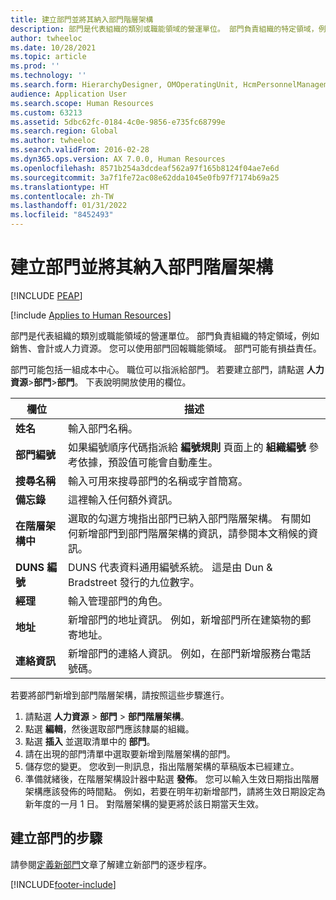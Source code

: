 ```yaml
---
title: 建立部門並將其納入部門階層架構
description: 部門是代表組織的類別或職能領域的營運單位。 部門負責組織的特定領域，例如銷售、會計或人力資源。
author: twheeloc
ms.date: 10/28/2021
ms.topic: article
ms.prod: ''
ms.technology: ''
ms.search.form: HierarchyDesigner, OMOperatingUnit, HcmPersonnelManagementWorkspace
audience: Application User
ms.search.scope: Human Resources
ms.custom: 63213
ms.assetid: 5dbc62fc-0184-4c0e-9856-e735fc68799e
ms.search.region: Global
ms.author: twheeloc
ms.search.validFrom: 2016-02-28
ms.dyn365.ops.version: AX 7.0.0, Human Resources
ms.openlocfilehash: 8571b254a3dcdeaf562a97f165b8124f04ae7e6d
ms.sourcegitcommit: 3a7f1fe72ac08e62dda1045e0fb97f7174b69a25
ms.translationtype: HT
ms.contentlocale: zh-TW
ms.lasthandoff: 01/31/2022
ms.locfileid: "8452493"
---
```

# <a name="create-departments-and-include-them-in-the-department-hierarchy"></a>建立部門並將其納入部門階層架構


[!INCLUDE [PEAP](../includes/peap-1.md)]

[!include [Applies to Human Resources](../includes/applies-to-hr.md)]

部門是代表組織的類別或職能領域的營運單位。 部門負責組織的特定領域，例如銷售、會計或人力資源。 您可以使用部門回報職能領域。 部門可能有損益責任。

部門可能包括一組成本中心。 職位可以指派給部門。 若要建立部門，請點選 **人力資源**&gt;**部門**&gt;**部門**。 下表說明開放使用的欄位。

| 欄位               | 描述                                                                                                                                                                                                       |
|---------------------|-------------------------------------------------------------------------------------------------------------------------------------------------------------------------------------------------------------------|
| **姓名**                | 輸入部門名稱。                                                                                                                                                                                  |
| **部門編號**   | 如果編號順序代碼指派給 **編號規則** 頁面上的 **組織編號** 參考依據，預設值可能會自動產生。                                                 |
| **搜尋名稱**         | 輸入可用來搜尋部門的名稱或字首簡寫。                                                                                                                                            |
| **備忘錄**                | 這裡輸入任何額外資訊。                                                                                                                                                                            |
| **在階層架構中**        | 選取的勾選方塊指出部門已納入部門階層架構。 有關如何新增部門到部門階層架構的資訊，請參閱本文稍候的資訊。 |
| **DUNS 編號**         | DUNS 代表資料通用編號系統。 這是由 Dun & Bradstreet 發行的九位數字。                                                                                                     |
| **經理**             | 輸入管理部門的角色。                                                                                                                                                                    |
| **地址**           | 新增部門的地址資訊。 例如，新增部門所在建築物的郵寄地址。                                                                          |
| **連絡資訊** | 新增部門的連絡人資訊。 例如，在部門新增服務台電話號碼。                                                                                           |

若要將部門新增到部門階層架構，請按照這些步驟進行。

1.  請點選 **人力資源** &gt; **部門** &gt; **部門階層架構**。
2.  點選 **編輯**，然後選取部門應該隸屬的組織。
3.  點選 **插入** 並選取清單中的 **部門**。
4.  請在出現的部門清單中選取要新增到階層架構的部門。
5.  儲存您的變更。 您收到一則訊息，指出階層架構的草稿版本已經建立。
6.  準備就緒後，在階層架構設計器中點選 **發佈**。 您可以輸入生效日期指出階層架構應該發佈的時間點。 例如，若要在明年初新增部門，請將生效日期設定為新年度的一月 1 日。 對階層架構的變更將於該日期當天生效。

## <a name="steps-for-creating-a-department"></a>建立部門的步驟
請參閱[定義新部門](./hr-personnel-define-departments.md)文章了解建立新部門的逐步程序。 


[!INCLUDE[footer-include](../includes/footer-banner.md)]

